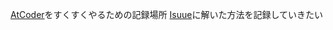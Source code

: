 [AtCoder](https://atcoder.jp/)をすくすくやるための記録場所
[Isuue](https://github.com/wasshoy/atcoder/issues)に解いた方法を記録していきたい

